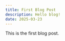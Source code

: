 ```yaml
---
title: First Blog Post
description: Hello blog!
date: 2025-03-23
---
```


This is the first blog post.